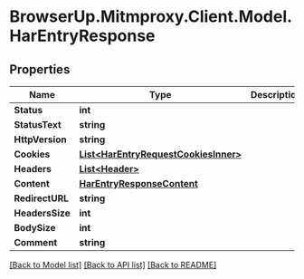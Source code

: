 # BrowserUp.Mitmproxy.Client.Model.HarEntryResponse

## Properties

Name | Type | Description | Notes
------------ | ------------- | ------------- | -------------
**Status** | **int** |  | 
**StatusText** | **string** |  | 
**HttpVersion** | **string** |  | 
**Cookies** | [**List&lt;HarEntryRequestCookiesInner&gt;**](HarEntryRequestCookiesInner.md) |  | 
**Headers** | [**List&lt;Header&gt;**](Header.md) |  | 
**Content** | [**HarEntryResponseContent**](HarEntryResponseContent.md) |  | 
**RedirectURL** | **string** |  | 
**HeadersSize** | **int** |  | 
**BodySize** | **int** |  | 
**Comment** | **string** |  | [optional] 

[[Back to Model list]](../README.md#documentation-for-models) [[Back to API list]](../README.md#documentation-for-api-endpoints) [[Back to README]](../README.md)

